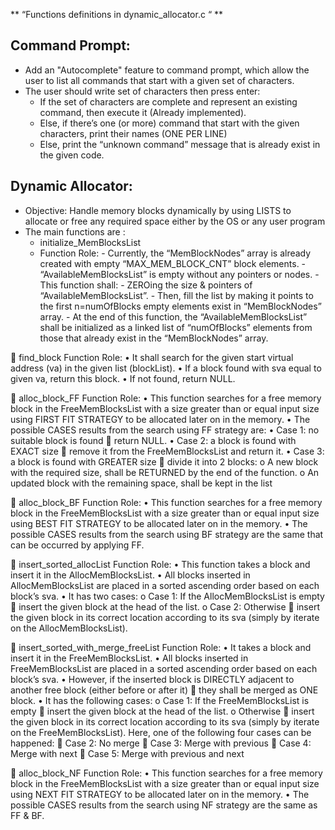 ** “Functions definitions in dynamic_allocator.c “ **
## Command Prompt:
   - Add an "Autocomplete" feature to command prompt, which allow the user to list all commands that start with a given set of characters.
   - The user should write set of characters then press enter:
     - If the set of characters are complete and represent an existing command, then execute it (Already implemented). 
     - Else, if there’s one (or more) command that start with the given characters, print their names (ONE PER LINE)
     - Else, print the “unknown command” message that is already exist in the given code.


## Dynamic Allocator:
   - Objective:
        Handle memory blocks dynamically by using LISTS to allocate or free any required space either by the OS or any user program   
   - The main functions are :
     - initialize_MemBlocksList
      - Function Role: 
                 - Currently, the “MemBlockNodes” array is already created with empty “MAX_MEM_BLOCK_CNT” block elements.
                 - “AvailableMemBlocksList” is empty without any pointers or nodes.
                 - This function shall:
                     - ZEROing the size & pointers of “AvailableMemBlocksList”.
                     - Then, fill the list by making it points to the first n=numOfBlocks empty elements exist in “MemBlockNodes” array.
                     - At the end of this function, the “AvailableMemBlocksList” shall be initialized as a linked list of “numOfBlocks” elements from those that already exist in   the “MemBlockNodes” array.

	find_block
Function Role: 
•	It shall search for the given start virtual address (va) in the given list (blockList).
•	If a block found with sva equal to given va, return this block.
•	If not found, return NULL.

	alloc_block_FF
Function Role: 
•	This function searches for a free memory block in the FreeMemBlocksList with a size greater than or equal input size using FIRST FIT STRATEGY to be allocated later on in the memory.
•	The possible CASES results from the search using FF strategy are:
•	Case 1: no suitable block is found  return NULL.
•	Case 2: a block is found with EXACT size  remove it from the FreeMemBlocksList and return it.
•	Case 3: a block is found with GREATER size  divide it into 2 blocks:
o	A new block with the required size, shall be RETURNED by the end of the function.
o	An updated block with the remaining space, shall be kept in the list

	alloc_block_BF
Function Role: 
•	This function searches for a free memory block in the FreeMemBlocksList with a size greater than or equal input size using BEST FIT STRATEGY to be allocated later on in the memory.
•	The possible CASES results from the search using BF strategy are the same that can be occurred by applying FF.

	insert_sorted_allocList
Function Role: 
•	This function takes a block and insert it in the AllocMemBlocksList.
•	All blocks inserted in AllocMemBlocksList are placed in a sorted ascending order based on each block’s sva.
•	It has two cases:
o	Case 1: If the AllocMemBlocksList is empty  insert the given block at the head of the list.
o	Case 2: Otherwise  insert the given block in its correct location according to its sva (simply by iterate on the AllocMemBlocksList).

	insert_sorted_with_merge_freeList
Function Role: 
•	It takes a block and insert it in the FreeMemBlocksList.
•	All blocks inserted in FreeMemBlocksList are placed in a sorted ascending order based on each block’s sva.
•	However, if the inserted block is DIRECTLY adjacent to another free block (either before or after it)  they shall be merged as ONE block.
•	It has the following cases:
o	Case 1: If the FreeMemBlocksList is empty  insert the given block at the head of the list.
o	Otherwise  insert the given block in its correct location according to its sva (simply by iterate on the FreeMemBlocksList). Here, one of the following four cases can be happened:
	Case 2: No merge
	Case 3: Merge with previous
	Case 4: Merge with next
	Case 5: Merge with previous and next

	alloc_block_NF
Function Role: 
•	This function searches for a free memory block in the FreeMemBlocksList with a size greater than or equal input size using NEXT FIT STRATEGY to be allocated later on in the memory.
•	The possible CASES results from the search using NF strategy are the same as FF & BF.
